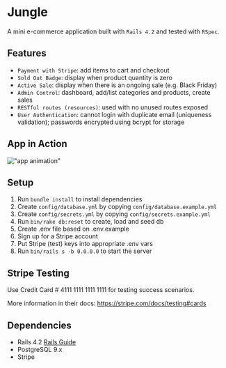 # Jungle

A mini e-commerce application built with `Rails 4.2` and tested with `RSpec`.

## Features
- `Payment with Stripe`: add items to cart and checkout
- `Sold Out Badge`: display when product quantity is zero
- `Active Sale`: display when there is an ongoing sale (e.g. Black Friday)
- `Admin Control`: dashboard, add/list categories and products, create sales
- `RESTful routes (resources)`: used with no unused routes exposed
- `User Authentication`: cannot login with duplicate email (uniqueness validation); passwords encrypted using bcrypt for storage

## App in Action
!["app animation"](/docs/add-to-cart-checkout.gif)

## Setup

1. Run `bundle install` to install dependencies
2. Create `config/database.yml` by copying `config/database.example.yml`
3. Create `config/secrets.yml` by copying `config/secrets.example.yml`
4. Run `bin/rake db:reset` to create, load and seed db
5. Create .env file based on .env.example
6. Sign up for a Stripe account
7. Put Stripe (test) keys into appropriate .env vars
8. Run `bin/rails s -b 0.0.0.0` to start the server

## Stripe Testing

Use Credit Card # 4111 1111 1111 1111 for testing success scenarios.

More information in their docs: <https://stripe.com/docs/testing#cards>

## Dependencies

* Rails 4.2 [Rails Guide](http://guides.rubyonrails.org/v4.2/)
* PostgreSQL 9.x
* Stripe
